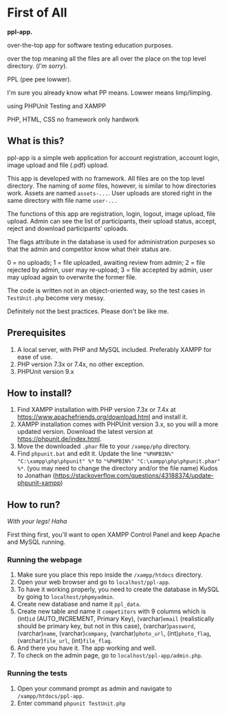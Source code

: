 # First of All
 **ppl-app.**
 
 over-the-top app for software testing education purposes.
 
 over the top meaning all the files are all over the place on the top level directory. (*I'm sorry*).
 
 PPL (pee pee lowwer).
 
 I'm sure you already know what PP means. Lowwer means limp/limping.

 using PHPUnit Testing and XAMPP
 
 PHP, HTML, CSS
 no framework
 only hardwork
 
## What is this?
 ppl-app is a simple web application for account registration, account login, image upload and file (.pdf) upload.
 
 This app is developed with no framework.
 All files are on the top level directory.
 The naming of *some* files, however, is similar to how directories work.
 Assets are named `assets-...`.
 User uploads are stored right in the same directory with file name `user-...`
 
 The functions of this app are registration, login, logout, image upload, file upload.
 Admin can see the list of participants, their upload status, accept, reject and download participants' uploads.
 
 The flags attribute in the database is used for administration purposes so that the admin and competitor know what their status are.
 
 0 = no uploads;
 1 = file uploaded, awaiting review from admin;
 2 = file rejected by admin, user may re-upload;
 3 = file accepted by admin, user may upload again to overwrite the former file.
 
 The code is written not in an object-oriented way, so the test cases in `TestUnit.php` become very messy.
 
 Definitely not the best practices. Please don't be like me.
 
## Prerequisites
 1. A local server, with PHP and MySQL included. Preferably XAMPP for ease of use.
 2. PHP version 7.3x or 7.4x, no other exception.
 3. PHPUnit version 9.x

## How to install?
 1. Find XAMPP installation with PHP version 7.3x or 7.4x at https://www.apachefriends.org/download.html and install it.
 2. XAMPP installation comes with PHPUnit version 3.x, so you will a more updated version. Download the latest version at https://phpunit.de/index.html.
 3. Move the downloaded `.phar` file to your `/xampp/php` directory.
 4. Find `phpunit.bat` and edit it. Update the line `"%PHPBIN%" "C:\xampp\php\phpunit" %*` to `"%PHPBIN%" "C:\xampp\php\phpunit.phar" %*`. (you may need to change the directory and/or the file name)
 Kudos to Jonathan (https://stackoverflow.com/questions/43188374/update-phpunit-xampp)

## How to run?
 *With your legs! Haha*
 
 First thing first, you'll want to open XAMPP Control Panel and keep Apache and MySQL running.

### Running the webpage
 1. Make sure you place this repo inside the `/xampp/htdocs` directory.
 2. Open your web browser and go to `localhost/ppl-app`.
 3. To have it working properly, you need to create the database in MySQL by going to `localhost/phpmyadmin`.
 4. Create new database and name it `ppl_data`.
 5. Create new table and name it `competitors` with 9 columns which is (int)`id` (AUTO_INCREMENT, Primary Key), (varchar)`email` (realistically should be primary key, but not in this case), (varchar)`password`, (varchar)`name`, (varchar)`company`, (varchar)`photo_url`, (int)`photo_flag`, (varchar)`file_url`, (int)`file_flag`.
 6. And there you have it. The app working and well.
 7. To check on the admin page, go to `localhost/ppl-app/admin.php`.

### Running the tests
 1. Open your command prompt as admin and navigate to `/xampp/htdocs/ppl-app`.
 2. Enter command `phpunit TestUnit.php`
